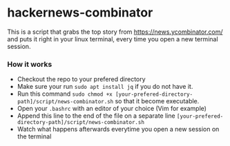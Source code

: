 # hackernews-combinator

This is a script that grabs the top story from https://news.ycombinator.com/ and puts it right in your linux terminal, every time you open a new terminal session.

### How it works

- Checkout the repo to your prefered directory
- Make sure your run `sudo apt install jq` if you do not have it.
- Run this command `sudo chmod +x [your-prefered-directory-path]/script/news-combinator.sh` so that it become executable.
- Open your `.bashrc` with an editor of your choice (Vim for example)
- Append this line to the end of the file on a separate line `[your-prefered-directory-path]/script/news-combinator.sh`
- Watch what happens afterwards everytime you open a new session on the terminal
